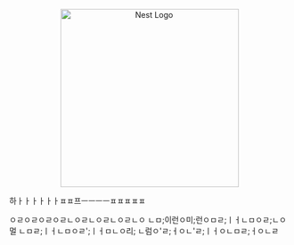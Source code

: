 <p align="center">
  <a href="http://nestjs.com/" target="blank"><img src="https://nestjs.com/img/logo_text.svg" width="320" alt="Nest Logo" /></a>
</p>
하ㅏㅏㅏㅏㅏㅏㅍㅍ프ㅡㅡㅡㅡㅍㅍㅍㅍㅍ

ㅇㄹㅇㄹㅇㄹㅇㄹㄴㅇㄹㄴㅇㄹㄴㅇㄹㄴㅇ
ㄴㅁ;이런ㅇ미;런ㅇㅁㄹ;ㅣㅓㄴㅁㅇㄹ;ㄴㅇ멀
ㄴㅁㄹ;ㅣㅓㄴㅁㅇㄹ';ㅣㅓㅁㄴㅇ리;
ㄴ럼ㅇ'ㄹ;ㅓㅇㄴ'ㄹ;ㅣㅓㅇㄴㅁㄹ;ㅓㅇㄴㄹ
